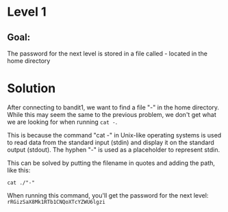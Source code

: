 # Level 1

## Goal:
The password for the next level is stored in a file called - located in the home directory

# Solution
After connecting to bandit1, we want to find a file "-" in the home directory.
While this may seem the same to the previous problem, we don't get what we are looking for when running `cat -`.


This is because the command "cat -" in Unix-like operating systems is used to read data from the standard input (stdin) and display it on the standard output (stdout). 
The hyphen "-" is used as a placeholder to represent stdin.

This can be solved by putting the filename in quotes and adding the path, like this:

```
cat ./"-"
```

When running this command, you'll get the password for the next level:
`rRGizSaX8Mk1RTb1CNQoXTcYZWU6lgzi`
